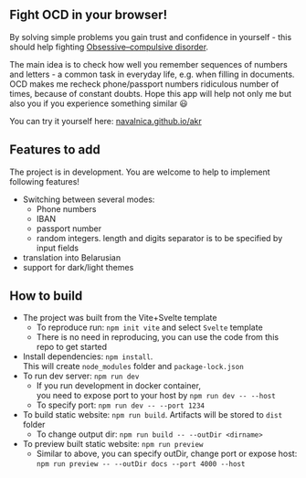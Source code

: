 ## Fight OCD in your browser!

By solving simple problems you gain trust and confidence in yourself - this should help fighting [Obsessive–compulsive disorder](https://en.wikipedia.org/wiki/Obsessive%E2%80%93compulsive_disorder). 

The main idea is to check how well you remember sequences of numbers and letters - a common task in everyday life, e.g. when filling in documents. OCD makes me recheck phone/passport numbers ridiculous number of times, because of constant doubts. Hope this app will help not only me but also you if you experience something similar 😃

You can try it yourself here: [navalnica.github.io/akr](https://navalnica.github.io/akr/)


## Features to add
The project is in development. You are welcome to help to implement following features!

* Switching between several modes:
  * Phone numbers
  * IBAN
  * passport number
  * random integers. length and digits separator is to be specified by input fields
* translation into Belarusian
* support for dark/light themes

## How to build
* The project was built from the Vite+Svelte template
    * To reproduce run: `npm init vite` and select `Svelte` template
    * There is no need in reproducing, you can use the code from this repo to get started
* Install dependencies: `npm install`.<br>
  This will create `node_modules` folder and `package-lock.json`
* To run dev server: `npm run dev`
    * If you run development in docker container,<br>
      you need to expose port to your host by `npm run dev -- --host`
    * To specify port: `npm run dev -- --port 1234`
* To build static website: `npm run build`. Artifacts will be stored to `dist` folder
    * To change output dir: `npm run build -- --outDir <dirname>`
* To preview built static website: `npm run preview`
    * Similar to above, you can specify outDir, change port or expose host:<br>
      `npm run preview -- --outDir docs --port 4000 --host`
